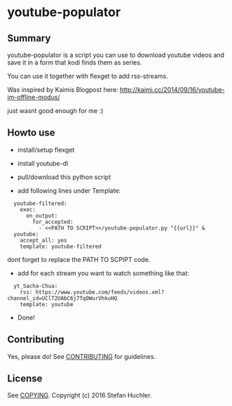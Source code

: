 # youtube-populator

## Summary

youtube-populator is a script you can use to download
youtube videos and save it in a form that kodi finds them as series.

You can use it together with flexget to add rss-streams.

Was inspired by Kaimis Blogpost here:
<http://kaimi.cc/2014/09/16/youtube-im-offline-modus/>

just wasnt good enough for me :)


## Howto use

  * install/setup flexget

  * install youtube-dl

  * pull/download this python script


  * add following lines under Template:
  
```
  youtube-filtered:
    exec:
      on_output:
        for_accepted:
          - <<PATH TO SCRIPT>>/youtube-populator.py "{{url}}" &
  youtube:
    accept_all: yes
    template: youtube-filtered
```
dont forget to replace the PATH TO SCPIPT code.


  * add for each stream you want to watch something like that:
```
  yt_Sacha-Chua:
    rss: https://www.youtube.com/feeds/videos.xml?channel_id=UClT2UAbC6j7TqOWurVhkuHQ
    template: youtube
```

  * Done!


## Contributing

Yes, please do! See [CONTRIBUTING][] for guidelines.

## License

See [COPYING][]. Copyright (c) 2016 Stefan Huchler.


[CONTRIBUTING]: ./CONTRIBUTING.md
[COPYING]: ./COPYING
